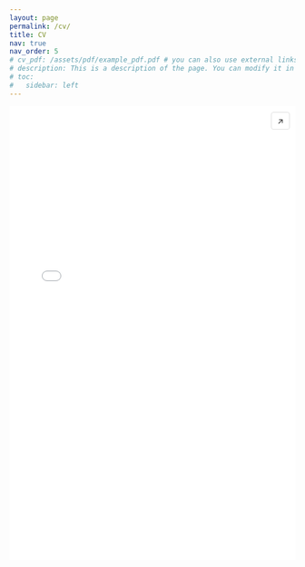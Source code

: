 ```yaml
---
layout: page
permalink: /cv/
title: CV
nav: true
nav_order: 5
# cv_pdf: /assets/pdf/example_pdf.pdf # you can also use external links here
# description: This is a description of the page. You can modify it in '_pages/cv.md'. You can also change or remove the top pdf download button.
# toc:
#   sidebar: left
---
```


<style>
  .post-header { display: none; }
</style>

<div style="position: relative;">

  <a href="/assets/pdf/example_pdf.pdf" target="_blank" 
     style="position: absolute; top: 10px; right: 10px; z-index: 10; 
            background: white; padding: 6px 10px; border-radius: 4px; 
            border: 1px solid #ddd; text-decoration: none; font-size: 14px;">
    ↗
  </a>

  <iframe 
    src="/assets/pdf/example_pdf.pdf" 
    width="100%" 
    height="800px" 
    style="border: none;">
  </iframe>

</div>

